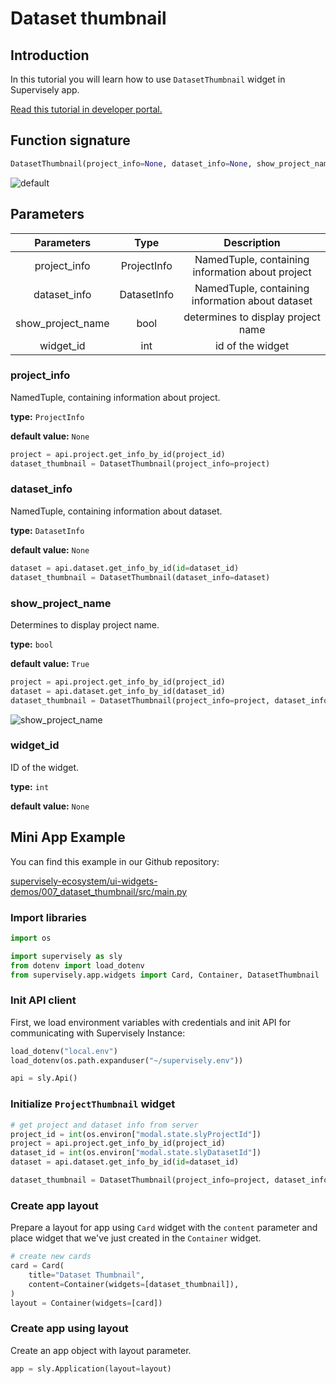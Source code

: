 # Dataset thumbnail

## Introduction

In this tutorial you will learn how to use `DatasetThumbnail` widget in Supervisely app.

[Read this tutorial in developer portal.](https://developer.supervise.ly/app-development/apps-with-gui/DatasetThumbnail)

## Function signature

```python
DatasetThumbnail(project_info=None, dataset_info=None, show_project_name=True, widget_id=None)
```

![default](https://user-images.githubusercontent.com/120389559/217832111-9a9640fc-ee64-4164-a3ab-f2e18e47a65c.png)

## Parameters

|    Parameters     |    Type     |                   Description                    |
| :---------------: | :---------: | :----------------------------------------------: |
|   project_info    | ProjectInfo | NamedTuple, containing information about project |
|   dataset_info    | DatasetInfo | NamedTuple, containing information about dataset |
| show_project_name |    bool     |        determines to display project name        |
|     widget_id     |     int     |                 id of the widget                 |

### project_info

NamedTuple, containing information about project.

**type:** `ProjectInfo`

**default value:** `None`

```python
project = api.project.get_info_by_id(project_id)
dataset_thumbnail = DatasetThumbnail(project_info=project)
```

### dataset_info

NamedTuple, containing information about dataset.

**type:** `DatasetInfo`

**default value:** `None`

```python
dataset = api.dataset.get_info_by_id(id=dataset_id)
dataset_thumbnail = DatasetThumbnail(dataset_info=dataset)
```

### show_project_name

Determines to display project name.

**type:** `bool`

**default value:** `True`

```python
project = api.project.get_info_by_id(project_id)
dataset = api.dataset.get_info_by_id(dataset_id)
dataset_thumbnail = DatasetThumbnail(project_info=project, dataset_info=dataset, show_project_name=False)
```

![show_project_name](https://user-images.githubusercontent.com/120389559/217832612-748b980d-d3af-40b4-aa51-c0e00226bf02.png)

### widget_id

ID of the widget.

**type:** `int`

**default value:** `None`

## Mini App Example

You can find this example in our Github repository:

[supervisely-ecosystem/ui-widgets-demos/007_dataset_thumbnail/src/main.py](https://github.com/supervisely-ecosystem/ui-widgets-demos/blob/master/007_dataset_thumbnail/src/main.py)

### Import libraries

```python
import os

import supervisely as sly
from dotenv import load_dotenv
from supervisely.app.widgets import Card, Container, DatasetThumbnail
```

### Init API client

First, we load environment variables with credentials and init API for communicating with Supervisely Instance:

```python
load_dotenv("local.env")
load_dotenv(os.path.expanduser("~/supervisely.env"))

api = sly.Api()
```

### Initialize `ProjectThumbnail` widget

```python
# get project and dataset info from server
project_id = int(os.environ["modal.state.slyProjectId"])
project = api.project.get_info_by_id(project_id)
dataset_id = int(os.environ["modal.state.slyDatasetId"])
dataset = api.dataset.get_info_by_id(id=dataset_id)

dataset_thumbnail = DatasetThumbnail(project_info=project, dataset_info=dataset)
```

### Create app layout

Prepare a layout for app using `Card` widget with the `content` parameter and place widget that we've just created in the `Container` widget.

```python
# create new cards
card = Card(
    title="Dataset Thumbnail",
    content=Container(widgets=[dataset_thumbnail]),
)
layout = Container(widgets=[card])
```

### Create app using layout

Create an app object with layout parameter.

```python
app = sly.Application(layout=layout)
```

